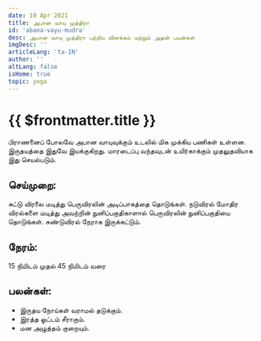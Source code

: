 ```yaml
---
date: 19 Apr 2021
title: அபான வாயு முத்திரா
id: 'abana-vayu-mudra'
desc: அபான வாயு முத்திரா பற்றிய விளக்கம் மற்றும் அதன் பயன்கள்
imgDesc: ''
articleLang: 'ta-IN'
author: ''
altLang: false
isHome: true
topic: yoga
---
```


<altLang />

# {{ $frontmatter.title }}

பிராணனைப் போலவே அபான வாயுவுக்கும் உடலில் மிக முக்கிய பணிகள் உள்ளன. இருதயத்தை இதுவே இயக்குகிறது.
மாரடைப்பு வந்தவுடன் உயிர்காக்கும் முதலுதவியாக இது செயல்படும்.

## செய்முறை:
சுட்டு விரலை மடித்து பெருவிரலின் அடிப்பாகத்தை தொடுங்கள். நடுவிரல் மோதிர விரல்களை மடித்து அவற்றின் நுனிப்பகுதிகாளால் பெருவிரலின் நுனிப்பகுதியை தொடுங்கள். சுண்டுவிரல் நேராக இருக்கட்டும்.
## நேரம்:
15  நிமிடம் முதல் 45  நிமிடம் வரை
## பலன்கள்:
 - இருதய நோய்கள் வராமல் தடுக்கும்.
 - இரத்த ஓட்டம் சீராகும்.
 - மன அழுத்தம் குறையும்.
